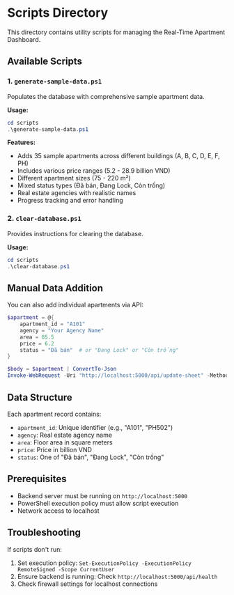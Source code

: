 # Scripts Directory

This directory contains utility scripts for managing the Real-Time Apartment Dashboard.

## Available Scripts

### 1. `generate-sample-data.ps1`
Populates the database with comprehensive sample apartment data.

**Usage:**
```powershell
cd scripts
.\generate-sample-data.ps1
```

**Features:**
- Adds 35 sample apartments across different buildings (A, B, C, D, E, F, PH)
- Includes various price ranges (5.2 - 28.9 billion VND)
- Different apartment sizes (75 - 220 m²)
- Mixed status types (Đã bán, Đang Lock, Còn trống)
- Real estate agencies with realistic names
- Progress tracking and error handling

### 2. `clear-database.ps1`
Provides instructions for clearing the database.

**Usage:**
```powershell
cd scripts
.\clear-database.ps1
```

## Manual Data Addition

You can also add individual apartments via API:

```powershell
$apartment = @{
    apartment_id = "A101"
    agency = "Your Agency Name"
    area = 85.5
    price = 6.2
    status = "Đã bán"  # or "Đang Lock" or "Còn trống"
}

$body = $apartment | ConvertTo-Json
Invoke-WebRequest -Uri "http://localhost:5000/api/update-sheet" -Method POST -Body $body -ContentType "application/json"
```

## Data Structure

Each apartment record contains:
- `apartment_id`: Unique identifier (e.g., "A101", "PH502")
- `agency`: Real estate agency name
- `area`: Floor area in square meters
- `price`: Price in billion VND
- `status`: One of "Đã bán", "Đang Lock", "Còn trống"

## Prerequisites

- Backend server must be running on `http://localhost:5000`
- PowerShell execution policy must allow script execution
- Network access to localhost

## Troubleshooting

If scripts don't run:
1. Set execution policy: `Set-ExecutionPolicy -ExecutionPolicy RemoteSigned -Scope CurrentUser`
2. Ensure backend is running: Check `http://localhost:5000/api/health`
3. Check firewall settings for localhost connections
